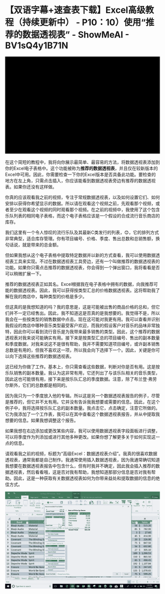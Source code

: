 # 【双语字幕+速查表下载】Excel高级教程（持续更新中） - P10：10）使用“推荐的数据透视表” - ShowMeAI - BV1sQ4y1B71N

![](img/6cd565dbf75b80e7df2ac35e081833ec_0.png)

在这个简短的教程中，我将向你展示最简单、最容易的方法，将数据透视表添加到你的Excel电子表格中。这个功能被称为**推荐的数据透视表**，并且仅在较新版本的Excel中可用。因此，你需要检查一下你的Excel版本是否具备此功能。要检查的地方在左上角，只需点击插入，你应该能看到数据透视表旁边有推荐的数据透视表。如果你还没有这样做。

你真的应该观看我之前的视频，专注于常规数据透视表，以及如何设置它们、如何安排以获得你希望显示的数据。所以请在观看这个视频之前，先观看那个视频，或者至少在观看这个视频的同时观看那个视频。在之前的视频中，我使用了这个包含乐队列表的相同电子表格，而这个电子表格应该是一个假设的合成流行音乐商店的库存。

我们这里有一个令人惊叹的流行乐队及其最新C类发行的列表，😊，它的排列方式非常典型，适合库存管理。你有项目编号、价格、季度、售出总数和总销售额，换句话说，就是带来的总金额。

但如果我想从这个电子表格中提取特定数据并以新的方式查看，我可以使用数据透视表工具来实现。不过在数据透视表工具旁边，还有一个叫做推荐的数据透视表的功能。如果你只需点击推荐的数据透视表，你会得到一个弹出窗口，我将看看是否可以稍微扩展一下。

推荐的数据透视表正如其名。Excel根据我在电子表格中拥有的数据，向我推荐可能的数据透视表。因此，我可以获得按类型汇总的价格数据透视表。这将帮助我了解在我的商店中，每种类型的价格是多少。

但这真的是我想知道的吗？我的意思是，这是可能被出售的商品价格的总和，但它们并不一定已经售出。因此，我不知道这是否真的是我想要的。我觉得不是，所以我会在一些按类型的销售数据中点击。现在这可能对我更有用。我可以查看并识别我假设的商店中哪种音乐类型最受客户欢迎，而我的假设客户对音乐的品味非常独特，因此你可以看到流行音乐是为我带来最多销售的类型。因此，这个推荐的数据透视表对我来说可能确实有用。接下来是按类型汇总的项目编号、售出的副本数量和季度数据，对我来说这不是很有帮助，我并不需要知道项目编号，或许副本销售总数是有用的，但我不喜欢这一项，所以我会向下选择下一个。因此，关键是你可以向下选择这些推荐的数据透视表。

这已经为你做了工作。基本上，你只需查看这些数据，判断对你是否有用。这是按乐队销售的副本数量。我认为这非常有用，它还列出了与该乐队相关的音乐类型，因此这也可能很有用，接下来是按乐队汇总的季度数据。注意，除了布兰登·弗劳尔斯外，它们的总数都是相同的。

因为我只为一个季度放入他的专辑。所以这是另一个数据透视表报告的例子，尽管是推荐的，但它并不太有用。它并没有告诉我我想要或需要的信息。因此，在这个例子中，我将选择按乐队汇总的副本数量。我点击它，点击确定，注意它所做的。它为我添加了一个工作表，我可以在其中查看这个数据透视表报告，并从中提取我想要的信息。如果我想调整这个报告。

如果我想在右边添加或更改某些内容，我可以使用数据透视表字段面板进行调整，可以将季度作为列添加或进行其他多种更改。如果你想了解更多关于如何实现这一点的信息。

请观看我之前的视频，标题为“高级Excel：数据透视表介绍”。我真的很喜欢数据透视表，通常我都是自己制作。我通常使用插入数据透视表，因为我通常确切知道我想要在数据透视表报告中包含什么，但有时我并不确定，因此我会插入推荐的数据透视表，然后看看哦，这是否对我有帮助，我想知道那部分信息是否对我有帮助。因此，这是一种获取有关数据透视表如何为你带来益处和提取数据的信息的绝佳方式。

![](img/6cd565dbf75b80e7df2ac35e081833ec_2.png)
